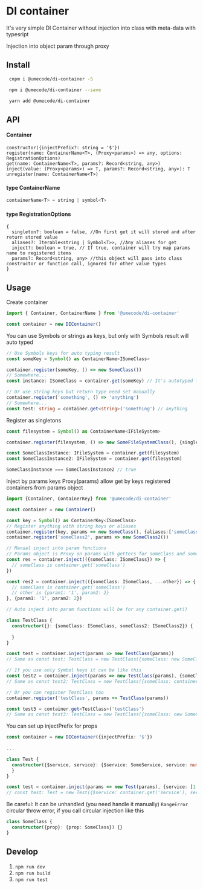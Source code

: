 # DI container

It's very simple DI Container without injection into class with meta-data with typesript

Injection into object param through proxy

## Install

```sh
 cnpm i @umecode/di-container -S
```

```sh
 npm i @umecode/di-container --save
```

```sh
 yarn add @umecode/di-container
```

## API
#### Container
```
constructor({injectPrefix?: string = '$'})
register(name: ContainerName<T>, (Proxy<params>) => any, options: RegistrationOptions)
get(name: ContainerName<T>, params?: Record<string, any>)
inject(value: (Proxy<params>) => T, params?: Record<string, any>): T 
unregister(name: ContainerName<T>)
```
#### type ContainerName
```ts
containerName<T> = string | symbol<T>
```
#### type RegistrationOptions
```
{
  singleton?: boolean = false, //On first get it will stored and after return stored value
  aliases?: Iterable<string | Symbol<T>>, //Any aliases for get
  inject?: boolean = true, // If true, container will try map params name to registered items
  params?: Record<string, any> //this object will pass into class constructor or function call, ignored for other value types
}
```

## Usage

Create container
```ts
import { Container, ContainerName } from '@umecode/di-container'

const container = new DIContainer()
```

You can use Symbols or strings as keys, but only with Symbols result will auto typed
```ts
// Use Symbols keys for auto typing result
const someKey = Symbol() as ContainerName<ISomeClass>

container.register(someKey, () => new SomeClass())
// Somewhere...
const instance: ISomeClass = container.get(someKey) // It's autotyped for ISomeClass becouse of Symbol key

// Or use string keys but return type need set manually
container.register('something', () => 'anything')
// Somewhere...
const test: string = container.get<string>('something') // anything
```
Register as singletons
```ts
const filesystem = Symbol() as ContainerName<IFileSystem>

container.register(filesystem, () => new SomeFileSystemClass(), {singleton: true})

const SomeClassInstance: IFileSystem = container.get(filesystem)
const SomeClassInstance2: IFileSystem = container.get(filesystem)

SomeClassInstance === SomeClassInstance2 // true
```
Inject by params keys
Proxy(params) allow get by keys registered containers from params object

```ts
import {Container, ContainerKey} from '@umecode/di-container'

const container = new Container()

const key = Symbol() as ContainerKey<ISomeClass>
// Register anything with string keys or aliases
container.register(key, params => new SomeClass(), {aliases:['someClass']})
container.register('someClass2', params => new SomeClass2())

// Manual inject into param functions
// Params object is Proxy on params with getters for someClass and someClass2:
const res = container.inject(({someClass: ISomeClass}) => {
  // someClass is container.get('someClass')
})

const res2 = container.inject(({someClass: ISomeClass, ...other}) => {
  // someClass is container.get('someClass')
  // other is {param1: '1', param2: 2}
}, {param1: '1', param2: 2})

// Auto inject into param functions will be for any container.get()

class TestClass {
  constructor({}: {someClass: ISomeClass, someClass2: ISomeClass2}) {
    
  }
}

const test = container.inject(params => new TestClass(params))
// Same as const test: TestClass = new TestClass({someClass: new SomeClass(), someClass2: new SomeClass2()})

// If you use only Symbol keys it can be like this
const test2 = container.inject(params => new TestClass(params), {someClass: key})
// Same as const test2: TestClass = new TestClass({someClass: container.get(key), someClass2: new SomeClass2()})

// Or you can register TestClass too
container.register('testClass', params => TestClass(params))

const test3 = container.get<TestClass>('testClass')
// Same as const test3: TestClass = new TestClass({someClass: new SomeClass(), someClass2: new SomeClass2()})

```
You can set up injectPrefix for props

```ts
const container = new DIContainer({injectPrefix: '$'})
  
...

class Test {
  constructor({$service, service}: {$service: SomeService, service: number[]}) {
  }
}

const test = container.inject(params => new Test(params), {service: [1, 2, 3, 4]})
// const test: Test = new Test({$service: container.get('service'), service: [1, 2, 3, 4]})

```
Be careful: It can be unhandled (you need handle it manually) `RangeError` circular throw error, if you call circular injection like this
```ts
class SomeClass {
  constructor({prop}: {prop: SomeClass}) {}
}

```

## Develop

1. `npm run dev`
1. `npm run build`
1. `npm run test`
